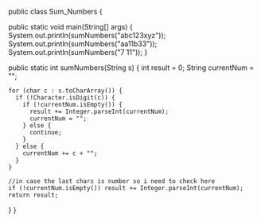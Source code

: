 public class Sum_Numbers {

public static void main(String[] args) {
System.out.println(sumNumbers("abc123xyz"));
System.out.println(sumNumbers("aa11b33"));
System.out.println(sumNumbers("7 11"));
}

public static int sumNumbers(String s) {
int result = 0;
String currentNum = "";

    for (char c : s.toCharArray()) {
      if (!Character.isDigit(c)) {
        if (!currentNum.isEmpty()) {
          result += Integer.parseInt(currentNum);
          currentNum = "";
        } else {
          continue;
        }
      } else {
        currentNum += c + "";
      }
    }

    //in case the last chars is number so i need to check here
    if (!currentNum.isEmpty()) result += Integer.parseInt(currentNum);
    return result;

}
}
